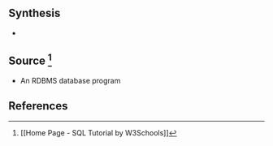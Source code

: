 ## Synthesis
- 
## Source [^1]
- An RDBMS database program
## References

[^1]: [[Home Page - SQL Tutorial by W3Schools]]